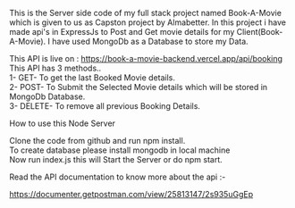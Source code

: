 This is the Server side code of my full stack project named Book-A-Movie which is given to us as Capston project by Almabetter. 
In this project i have made api's in ExpressJs to Post and Get movie details for my Client(Book-A-Movie). I have used MongoDb as a Database to store my Data.

This API is live on : https://book-a-movie-backend.vercel.app/api/booking  
This API has 3 methods..  
1- GET- To get the last Booked Movie details.  
2- POST- To Submit the Selected Movie details which will be stored in MongoDb Database.  
3- DELETE- To remove all previous Booking Details.  

 
How to use this Node Server

Clone the code from github and run npm install.  
To create database please install mongodb in local machine  
Now run index.js this will Start the Server or do npm start. 

Read the API documentation to know more about the api :-   

https://documenter.getpostman.com/view/25813147/2s935uGgEp
  
